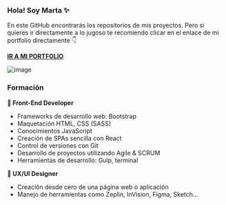 ### Hola! Soy Marta ✨

En este GitHub encontrarás los repositorios de mis proyectos.
Pero si quieres ir directamente a lo jugoso te recomiendo clicar en el enlace de mi portfolio directamente 👇

[**IR A MI PORTFOLIO**](https://martcacio.github.io/portfolio/#/)

![image](https://github.com/Martcacio/Martcacio/fondo-dino.png)

### Formación

**🤖 Front-End Developer**

- Frameworks de desarrollo web: Bootstrap
- Maquetación HTML, CSS (SASS)
- Conocimientos JavaScript
- Creación de SPAs sencilla con React
- Control de versiones con Git
- Desarrollo de proyectos utilizando Agile & SCRUM
- Herramientas de desarrollo: Gulp, terminal

**🦄 UX/UI Designer**

- Creación desde cero de una página web o aplicación
- Manejo de herramientas como Zeplin, InVision, Figma, Sketch...
